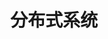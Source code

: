 ---
title: 分布式系统
icon: blog
order: 9
index: false
article: false
data: 2023-02-13
description: 分布式系统
---